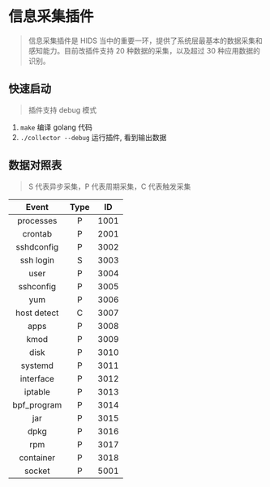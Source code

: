 # 信息采集插件

> 信息采集插件是 HIDS 当中的重要一环，提供了系统层最基本的数据采集和感知能力。目前改插件支持 20 种数据的采集，以及超过 30 种应用数据的识别。

## 快速启动

> 插件支持 debug 模式

1. `make` 编译 golang 代码
2. `./collector --debug` 运行插件, 看到输出数据

## 数据对照表

> S 代表异步采集，P 代表周期采集，C 代表触发采集

|   Event   | Type |  ID  |
| :-------: | :--: |  :-: |
| processes |  P   | 1001 |
|  crontab  |  P   | 2001 |
|sshdconfig |  P   | 3002 |
| ssh login |  S   | 3003 |
|   user    |  P   | 3004 |
| sshconfig |  P   | 3005 |
|    yum    |  P   | 3006 |
|host detect|  C   | 3007 |
|    apps   |  P   | 3008 |
|    kmod   |  P   | 3009 |
|    disk   |  P   | 3010 |
|  systemd  |  P   | 3011 |
| interface |  P   | 3012 |
|  iptable  |  P   | 3013 |
|bpf_program|  P   | 3014 |
|    jar    |  P   | 3015 |
|   dpkg    |  P   | 3016 |
|    rpm    |  P   | 3017 |
| container |  P   | 3018 |
|  socket   |  P   | 5001 |
